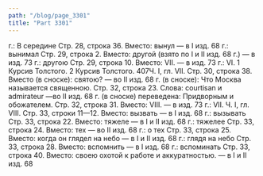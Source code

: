 ```yaml
---
path: "/blog/page_3301"
title: "Part 3301"
---
```


г.: В середине
Стр. 28, строка 36.
Вместо: вынул — в I изд. 68 г.: вынимал
Стр. 29, строка 2.
Вместо: другой (взято по I и II изд. 68 г.) — в изд. 73 г.: другою
Стр. 29, строка 10.
Вместо: VII. — в изд. 73 г.: VI.
1 Курсив Толстого.
2 Курсив Толстого.
407Ч. I, гл. VII.
Стр. 30, строка 38.
Вместо (в сноске): святою? — во II изд. 68 г. (в сноске): Что Москва называется священною.
Стр. 32, строка 23.
Слова: courtisan и admirateur —во II изд. 68 г. (в сноске) переведена: Придворным и обожателем.
Стр. 32, строка 31.
Вместо: VIII. — в изд. 73 г.: VII.
Ч. I, гл. VIII.
Стр. 33, строки 11—12.
Вместо: вызвать — в I изд. 68 г.: вызывать
Стр. 33, строка 22.
Вместо: тяжеле — в I и II изд. 68 г.: тяжелее
Стр. 33, строка 24.
Вместо: тех — во II изд. 68 г.: о тех
Стр. 33, строка 25.
Вместо: когда он глядел на небо — в I и II изд. 68 г.: глядя на небо
Стр. 33, строка 28.
Вместо: вспомнить — в I изд. 68 г.: вспоминать
Стр. 33, строка 40.
Вместо: своею охотой к работе и аккуратностью. — в I и II изд. 68 
